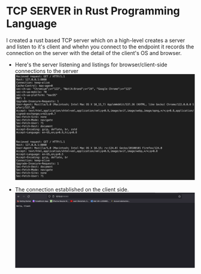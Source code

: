 # TCP SERVER in Rust Programming Language

I created a rust based TCP server which on a high-level creates a server and listen to it's client and whehn you connect to the endpoint it records the connection on the server with the detail of the client's OS and browser. 


- Here's the server listening and listings for browser/client-side connections to the server 
![server-side](images/img-1-server.png)

- The connection established on the client side.
![client-side](images/img-2-client.png)
